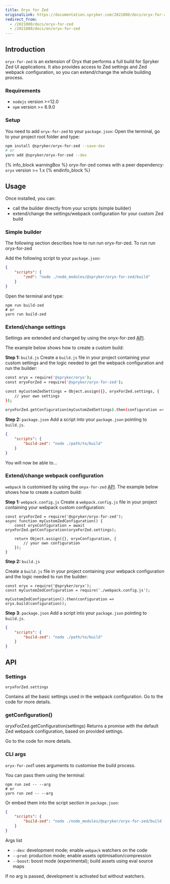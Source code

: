 ```yaml
---
title: Oryx for Zed
originalLink: https://documentation.spryker.com/2021080/docs/oryx-for-zed
redirect_from:
  - /2021080/docs/oryx-for-zed
  - /2021080/docs/en/oryx-for-zed
---
```


## Introduction

`oryx-for-zed` is an extension of Oryx that performs a full build for Spryker Zed UI applications. It also provides access to Zed settings and Zed webpack configuration, so you can extend/change the whole building process.

### Requirements

* `nodejs` version >=12.0
* `npm` version  >= 6.9.0

### Setup

You need to add `oryx-for-zed` to your `package.json`:
Open the terminal, go to your project root folder and type:

```bash
npm install @spryker/oryx-for-zed --save-dev
# or 
yarn add @spryker/oryx-for-zed --dev
```

{% info_block warningBox %}
oryx-for-zed comes with a peer dependency: `oryx` version  >= 1.x
{% endinfo_block %}

## Usage

Once installed, you can:

* call the builder directly from your scripts (simple builder)
* extend/change the settings/webpack configuration for your custom Zed build

### Simple builder

The following section describes how to run run oryx-for-zed.
To run run oryx-for-zed

Add the following script to your `package.json`:

```json
{
    "scripts": {
        "zed": "node ./node_modules/@spryker/oryx-for-zed/build"
    }
}

```
Open the terminal and type:

```
npm run build-zed
# or 
yarn run build-zed
```

### Extend/change settings

Settings are extended and changed by using the onyx-for-zed [API](https://documentation.spryker.com/docs/oryx-for-zed#api).

The example below shows how to create a custom build:

**Step 1:** `build.js`
Create a `build.js` file in your project containing your custom settings and the logic needed to get the webpack configuration and run the builder:

```bash
const oryx = require('@spryker/oryx');
const oryxForZed = require('@spryker/oryx-for-zed');

const myCustomZedSettings = Object.assign({}, oryxForZed.settings, {
    // your own settings
});

oryxForZed.getConfiguration(myCustomZedSettings).then(configuration => oryx.build(configuration));

```

**Step 2:** `package.json` 
Add a script into your `package.json` pointing to `build.js`.

```json
{
    "scripts": {
        "build-zed": "node ./path/to/build"
    }
}
```
You will now be able to…

### Extend/change webpack configuration
`webpack` is customised by using the `onyx-for-zed` [API](https://documentation.spryker.com/docs/oryx-for-zed#api). 
The example below shows how to create a custom build:

**Step 1:** `webpack.config.js`
Create a `webpack.config.js` file in your project containing your webpack custom configuration:

```
const oryxForZed = require('@spryker/oryx-for-zed');
async function myCustomZedConfiguration() {
    const oryxConfiguration = await oryxForZed.getConfiguration(oryxForZed.settings);

    return Object.assign({}, oryxConfiguration, {
        // your own configuration
    });
}
```

**Step 2:** `build.js`

Create a `build.js` file in your project containing your webpack configuration and the logic needed to run the builder:

```
const oryx = require('@spryker/oryx');
const myCustomZedConfiguration = require('./webpack.config.js');

myCustomZedConfiguration().then(configuration => oryx.build(configuration));
```

**Step 3**: `package.json`
Add a script into your `package.json` pointing to `build.js`.

```json
{
    "scripts": {
        "build-zed": "node ./path/to/build"
    }
}
```

## API
### Settings

```
oryxForZed.settings
```

Contains all the basic settings used in the webpack configuration. Go to the code for more details.

### getConfiguration()
oryxForZed.getConfiguration(settings)
Returns a promise with the default Zed webpack configuration, based on provided settings.

Go to the code for more details.

### CLI args
`oryx-for-zed`1 uses arguments to customise the build process.

You can pass them using the terminal:

```
npm run zed -- --arg
# or 
yarn run zed -- --arg
```

Or embed them into the script section in `package.json`:

```json
{
    "scripts": {
        "build-zed": "node ./node_modules/@spryker/oryx-for-zed/build --arg"
    }
}
```

Args list

* `--dev`: development mode; enable `webpack` watchers on the code
* `--prod`: production mode; enable assets optimisation/compression
* `--boost`: boost mode (experimental); build assets using eval source maps

If no arg is passed, development is activated but without watchers.

